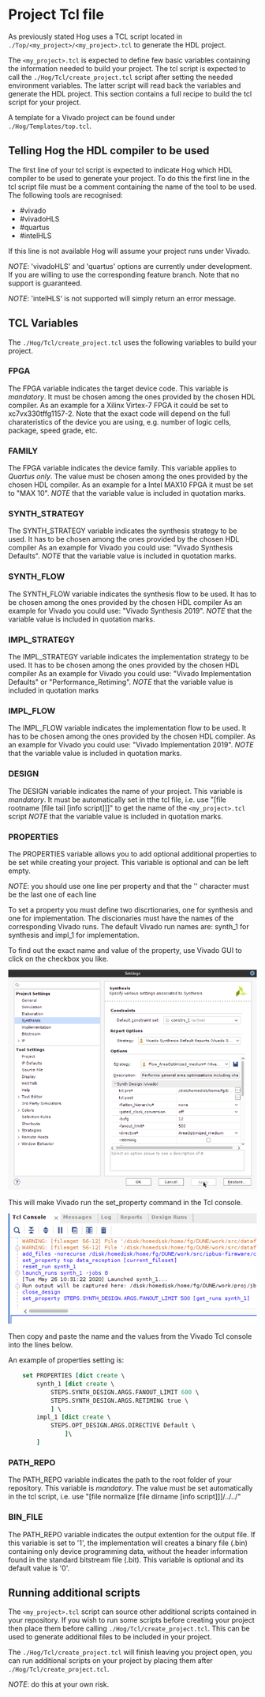 # Project Tcl file

As previously stated Hog uses a TCL script located in `./Top/<my_project>/<my_project>.tcl` to generate the HDL project.

The `<my_project>.tcl` is expected to define few basic variables containing the information needed to build your project.
The tcl script is expected to call the `./Hog/Tcl/create_project.tcl` script after setting the needed environment variables.
The latter script will read back the variables and generate the HDL project.
This section contains a full recipe to build the tcl script for your project.

A template for a Vivado project can be found under `./Hog/Templates/top.tcl`.

## Telling Hog the HDL compiler to be used

The first line of your tcl script is expected to indicate Hog which HDL compiler to be used to generate your project.
To do this the first line in the tcl script file must be a comment containing the name of the tool to be used. 
The following tools are recognised:

- \#vivado
- \#vivadoHLS
- \#quartus 
- \#intelHLS

If this line is not available Hog will assume your project runs under Vivado.

*NOTE*: 'vivadoHLS' and 'quartus' options are currently under development. If you are willing to use the corresponding feature branch. Note that no support is guaranteed.

*NOTE*: 'intelHLS' is not supported will simply return an error message.

## TCL Variables

The `./Hog/Tcl/create_project.tcl` uses the following variables to build your project.

### FPGA   
The FPGA variable indicates the target device code.
This variable is *mandatory*.
It must be chosen among the ones provided by the chosen HDL compiler.
As an example for a Xilinx Virtex-7 FPGA it could be set to xc7vx330tffg1157-2.
Note that the exact code will depend on the full charateristics of the device you are using, e.g. number of logic cells, package, speed grade, etc.


### FAMILY 
The FPGA variable indicates the device family. 
This variable applies to *Quartus only*.
The value must be chosen among the ones provided by the chosen HDL compiler.
As an example for a Intel MAX10 FPGA it must be set to "MAX 10".
*NOTE* that the variable value is included in quotation marks.

### SYNTH_STRATEGY    
The SYNTH_STRATEGY variable indicates the synthesis strategy to be used.
It has to be chosen among the ones provided by the chosen HDL compiler
As an example for Vivado you could use: "Vivado Synthesis Defaults".
*NOTE* that the variable value is included in quotation marks.


### SYNTH_FLOW    
The SYNTH_FLOW variable indicates the synthesis flow to be used.
It has to be chosen among the ones provided by the chosen HDL compiler
As an example for Vivado you could use: "Vivado Synthesis 2019".
*NOTE* that the variable value is included in quotation marks.


### IMPL_STRATEGY     
The IMPL_STRATEGY variable indicates the implementation strategy to be used.
It has to be chosen among the ones provided by the chosen HDL compiler
As an example for Vivado you could use: "Vivado Implementation Defaults" or "Performance_Retiming".
*NOTE* that the variable value is included in quotation marks



### IMPL_FLOW
The IMPL_FLOW variable indicates the implementation flow to be used.
It has to be chosen among the ones provided by the chosen HDL compiler.
As an example for Vivado you could use: "Vivado Implementation 2019".
*NOTE* that the variable value is included in quotation marks.

### DESIGN 
The DESIGN variable indicates the name of your project.
This variable is *mandatory*.
It must be automatically set in tthe tcl file, i.e. use "[file rootname [file tail [info script]]]" to get the name of the `<my_project>.tcl` script
*NOTE* that the variable value is included in quotation marks.

### PROPERTIES
The PROPERTIES variable allows you to add optional additional properties to be set while creating your project.
This variable is optional and can be left empty.

*NOTE*: you should use one line per property and that the '\' character must be the last one of each line

To set a property you must define two discrtionaries, one for synthesis and one for implementation. 
The discionaries must have the names of the corresponding Vivado runs.
The default Vivado run names are: synth_1 for synthesis and impl_1 for implementation.

To find out the exact name and value of the property, use Vivado GUI to click on the checkbox you like.

![](./figures/tick_gui.png)

This will make Vivado run the set_property command in the Tcl console.

![](./figures/Vivado_tcl.png)

Then copy and paste the name and the values from the Vivado Tcl console into the lines below.

An example of properties setting is:

```tcl
    set PROPERTIES [dict create \
        synth_1 [dict create \
            STEPS.SYNTH_DESIGN.ARGS.FANOUT_LIMIT 600 \
            STEPS.SYNTH_DESIGN.ARGS.RETIMING true \
            ] \
        impl_1 [dict create \
            STEPS.OPT_DESIGN.ARGS.DIRECTIVE Default \
                ]\
        ]
```



### PATH_REPO
The PATH_REPO variable indicates the path to the root folder of your repository.
This variable is *mandatory*.
The value must be set automatically in the tcl script, i.e. use "[file normalize [file dirname [info script]]]/../../"

### BIN_FILE
The PATH_REPO variable indicates the output extention for the output file.
If this variable is set to '1', the implementation will creates a binary file (.bin) containing only device programming data, without the header information found in the standard bitstream file (.bit).
This variable is optional and its default value is '0'.

## Running additional scripts

The `<my_project>.tcl` script can source other additional scripts contained in your repository.
If you wish to run some scripts before creating your project then place them before calling `./Hog/Tcl/create_project.tcl`.
This can be used to generate additional files to be included in your project.

The `./Hog/Tcl/create_project.tcl` will finish leaving you project open, you can run additional scripts on your project by placing them after `./Hog/Tcl/create_project.tcl`.

*NOTE*: do this at your own risk.
